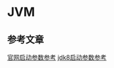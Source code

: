 # JVM

## 参考文章
[官网启动参数参考](https://www.oracle.com/java/**technologies**/javase/vmoptions-jsp.html)
[jdk8启动参数参考](https://docs.oracle.com/javase/8/docs/technotes/tools/unix/java.html)